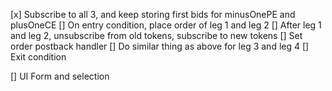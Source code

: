 [x] Subscribe to all 3, and keep storing first bids for minusOnePE and plusOneCE
[] On entry condition, place order of leg 1 and leg 2
[] After leg 1 and leg 2, unsubscribe from old tokens, subscribe to new tokens
[] Set order postback handler
[] Do similar thing as above for leg 3 and leg 4
[] Exit condition

[] UI Form and selection
